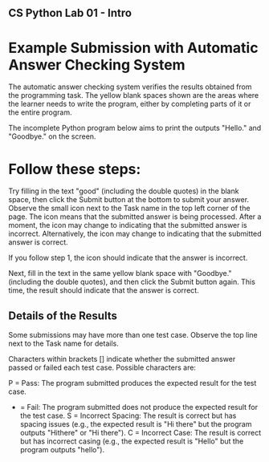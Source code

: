 ## CS Python Lab 01 - Intro

# Example Submission with Automatic Answer Checking System

The automatic answer checking system verifies the results obtained from the programming task. The yellow blank spaces shown are the areas where the learner needs to write the program, either by completing parts of it or the entire program.

The incomplete Python program below aims to print the outputs "Hello." and "Goodbye." on the screen.


# Follow these steps:

Try filling in the text "good" (including the double quotes) in the blank space, then click the Submit button at the bottom to submit your answer.
Observe the small icon next to the Task name in the top left corner of the page.
The icon  means that the submitted answer is being processed.
After a moment, the icon may change to  indicating that the submitted answer is incorrect.
Alternatively, the icon may change to  indicating that the submitted answer is correct.

If you follow step 1, the icon should indicate that the answer is incorrect.

Next, fill in the text in the same yellow blank space with "Goodbye." (including the double quotes), and then click the Submit button again. This time, the result should indicate that the answer is correct.

## Details of the Results
Some submissions may have more than one test case. Observe the top line next to the Task name for details.


Characters within brackets [] indicate whether the submitted answer passed or failed each test case. Possible characters are:

P = Pass: The program submitted produces the expected result for the test case.
- = Fail: The program submitted does not produce the expected result for the test case.
S = Incorrect Spacing: The result is correct but has spacing issues (e.g., the expected result is "Hi there" but the program outputs "Hithere" or "Hi there").
C = Incorrect Case: The result is correct but has incorrect casing (e.g., the expected result is "Hello" but the program outputs "hello").
